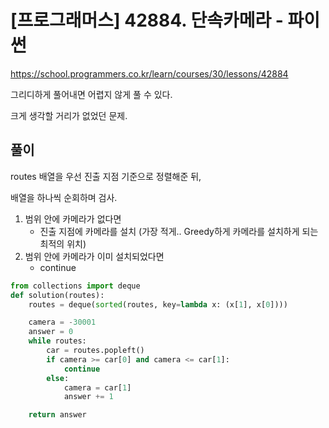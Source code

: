 # [프로그래머스] 42884. 단속카메라 - 파이썬



https://school.programmers.co.kr/learn/courses/30/lessons/42884



그리디하게 풀어내면 어렵지 않게 풀 수 있다.

크게 생각할 거리가 없었던 문제.



## 풀이

routes 배열을 우선 진출 지점 기준으로 정렬해준 뒤,

배열을 하나씩 순회하며 검사.

1. 범위 안에 카메라가 없다면
   - 진출 지점에 카메라를 설치 (가장 적게.. Greedy하게 카메라를 설치하게 되는 최적의 위치)
2. 범위 안에 카메라가 이미 설치되었다면
   - continue



```python
from collections import deque
def solution(routes):
    routes = deque(sorted(routes, key=lambda x: (x[1], x[0])))

    camera = -30001
    answer = 0
    while routes:
        car = routes.popleft()
        if camera >= car[0] and camera <= car[1]:
            continue
        else:
            camera = car[1]
            answer += 1

    return answer
```

